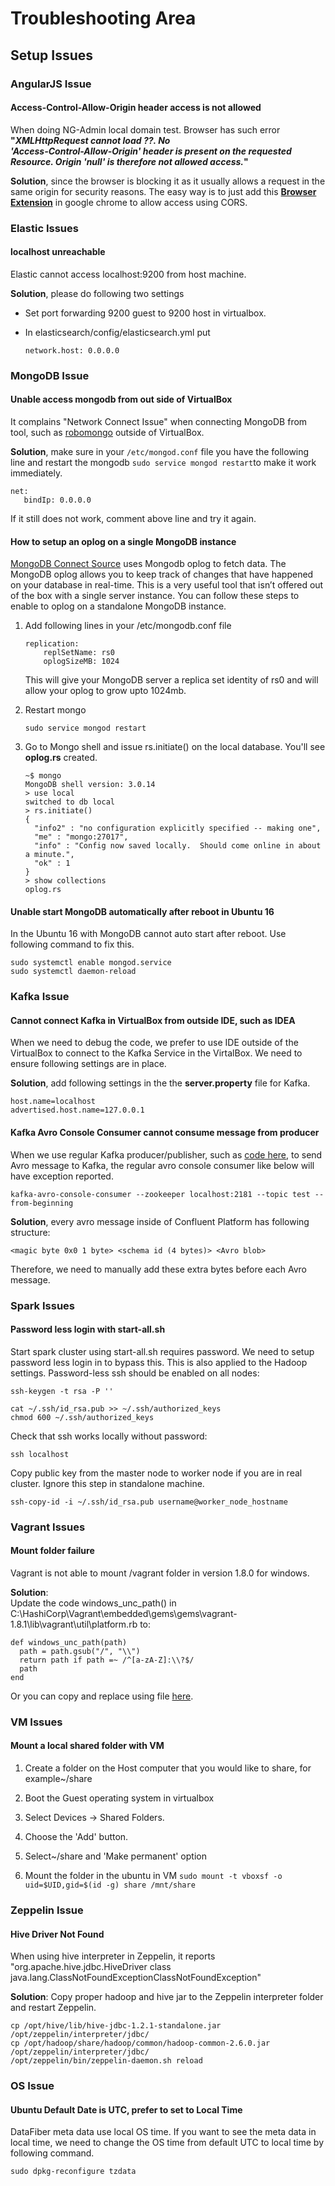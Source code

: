# Troubleshooting Area

## Setup Issues

### AngularJS Issue

#### Access-Control-Allow-Origin header access is not allowed

When doing NG-Admin local domain test. Browser has such error **"**_**XMLHttpRequest cannot load ??. No  
'Access-Control-Allow-Origin' header is present on the requested Resource. Origin 'null' is therefore not allowed access.**_**"**

**Solution**, since the browser is blocking it as it usually allows a request in the same origin for security reasons. The easy way is to just add this [**Browser Extension**](https://chrome.google.com/webstore/detail/allow-control-allow-origi/nlfbmbojpeacfghkpbjhddihlkkiljbi?hl=en-US) in google chrome to allow access using CORS.

### Elastic Issues

#### localhost unreachable

Elastic cannot access localhost:9200 from host machine.

**Solution**, please do following two settings

* Set port forwarding 9200 guest to 9200 host in virtualbox.
* In elasticsearch/config/elasticsearch.yml put

  ```
  network.host: 0.0.0.0
  ```

### MongoDB Issue

#### Unable access mongodb from out side of VirtualBox

It complains "Network Connect Issue" when connecting MongoDB from tool, such as [robomongo](https://robomongo.org/download) outside of VirtualBox.

**Solution**, make sure in your `/etc/mongod.conf` file you have the following line and restart the mongodb `sudo service mongod restart`to make it work immediately.

```
net:
   bindIp: 0.0.0.0
```

If it still does not work, comment above line and try it again.

#### How to setup an oplog on a single MongoDB instance

[MongoDB Connect Source](https://github.com/DataReply/kafka-connect-mongodb) uses Mongodb oplog to fetch data. The MongoDB oplog allows you to keep track of changes that have happened on your database in real-time. This is a very useful tool that isn’t offered out of the box with a single server instance. You can follow these steps to enable to oplog on a standalone MongoDB instance.

1. Add following lines in your /etc/mongodb.conf file

   ```
   replication:
       replSetName: rs0
       oplogSizeMB: 1024
   ```

   This will give your MongoDB server a replica set identity of rs0 and will allow your oplog to grow upto 1024mb.

2. Restart mongo

   ```
   sudo service mongod restart
   ```

3. Go to Mongo shell and issue rs.initiate\(\) on the local database. You'll see **oplog.rs** created.

   ```
   ~$ mongo
   MongoDB shell version: 3.0.14
   > use local
   switched to db local
   > rs.initiate()
   {
     "info2" : "no configuration explicitly specified -- making one",
     "me" : "mongo:27017",
     "info" : "Config now saved locally.  Should come online in about a minute.",
     "ok" : 1
   }
   > show collections
   oplog.rs
   ```

#### Unable start MongoDB automatically after reboot in Ubuntu 16

In the Ubuntu 16 with MongoDB cannot auto start after reboot. Use following command to fix this.

```
sudo systemctl enable mongod.service
sudo systemctl daemon-reload
```

### Kafka Issue

#### Cannot connect Kafka in VirtualBox from outside IDE, such as IDEA

When we need to debug the code, we prefer to use IDE outside of the VirtualBox to connect to the Kafka Service in the VirtalBox. We need to ensure following settings are in place.

**Solution**, add following settings in the the **server.property** file for Kafka.

```
host.name=localhost
advertised.host.name=127.0.0.1
```

#### Kafka Avro Console Consumer cannot consume message from producer

When we use regular Kafka producer/publisher, such as [code here](https://gist.github.com/datafibers/d063b255b50fa34515c0ac9e24d4485c), to send Avro message to Kafka, the regular avro console consumer like below will have exception reported.

```
kafka-avro-console-consumer --zookeeper localhost:2181 --topic test --from-beginning
```

**Solution**, every avro message inside of Confluent Platform has following structure:

```
<magic byte 0x0 1 byte> <schema id (4 bytes)> <Avro blob>
```

Therefore, we need to manually add these extra bytes before each Avro message.

### Spark Issues

#### Password less login with start-all.sh

Start spark cluster using start-all.sh requires password. We need to setup password less login in to bypass this. This is also applied to the Hadoop settings. Password-less ssh should be enabled on all nodes:

```
ssh-keygen -t rsa -P ''

cat ~/.ssh/id_rsa.pub >> ~/.ssh/authorized_keys
chmod 600 ~/.ssh/authorized_keys
```

Check that ssh works locally without password:

```
ssh localhost
```

Copy public key from the master node to worker node if you are in real cluster. Ignore this step in standalone machine.

```
ssh-copy-id -i ~/.ssh/id_rsa.pub username@worker_node_hostname
```

### Vagrant Issues

#### Mount folder failure

Vagrant is not able to mount /vagrant folder in version 1.8.0 for windows.

**Solution**:  
Update the code windows\_unc\_path\(\) in C:\HashiCorp\Vagrant\embedded\gems\gems\vagrant-1.8.1\lib\vagrant\util\platform.rb to:

```
def windows_unc_path(path)
  path = path.gsub("/", "\\")
  return path if path =~ /^[a-zA-Z]:\\?$/
  path
end
```

Or you can copy and replace using file [here](https://raw.githubusercontent.com/datafibers-community/df_demo/master/df-environment/df-env-vagrant/vagrant_patch/platform.rb).

### VM Issues

#### Mount a local shared folder with VM

1. Create a folder on the Host computer that you would like to share, for example~/share

2. Boot the Guest operating system in virtualbox

3. Select Devices -&gt; Shared Folders.

4. Choose the 'Add' button.

5. Select~/share and 'Make permanent' option

6. Mount the folder in the ubuntu in VM `sudo mount -t vboxsf -o uid=$UID,gid=$(id -g) share /mnt/share`

### Zeppelin Issue

#### Hive Driver Not Found

When using hive interpreter in Zeppelin, it reports "org.apache.hive.jdbc.HiveDriver class java.lang.ClassNotFoundExceptionClassNotFoundException"

**Solution**: Copy proper hadoop and hive jar to the Zeppelin interpreter folder and restart Zeppelin.

```
cp /opt/hive/lib/hive-jdbc-1.2.1-standalone.jar /opt/zeppelin/interpreter/jdbc/
cp /opt/hadoop/share/hadoop/common/hadoop-common-2.6.0.jar /opt/zeppelin/interpreter/jdbc/
/opt/zeppelin/bin/zeppelin-daemon.sh reload
```

### OS Issue

#### Ubuntu Default Date is UTC, prefer to set to Local Time

DataFiber meta data use local OS time. If you want to see the meta data in local time, we need to change the OS time from default UTC to local time by following command.

```
sudo dpkg-reconfigure tzdata
```



